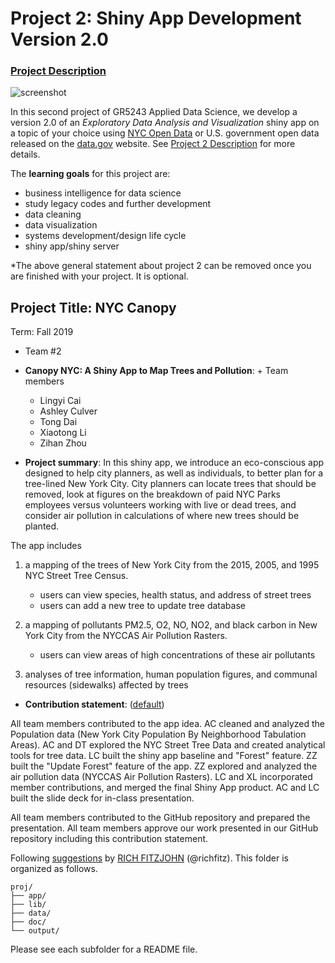 # Project 2: Shiny App Development Version 2.0

### [Project Description](doc/project2_desc.md)

![screenshot](doc/screenshot2.png)

In this second project of GR5243 Applied Data Science, we develop a version 2.0 of an *Exploratory Data Analysis and Visualization* shiny app on a topic of your choice using [NYC Open Data](https://opendata.cityofnewyork.us/) or U.S. government open data released on the [data.gov](https://data.gov/) website. See [Project 2 Description](doc/project2_desc.md) for more details.  

The **learning goals** for this project are:

- business intelligence for data science
- study legacy codes and further development
- data cleaning
- data visualization
- systems development/design life cycle
- shiny app/shiny server

*The above general statement about project 2 can be removed once you are finished with your project. It is optional.

## Project Title: NYC Canopy
Term: Fall 2019

+ Team #2
+ **Canopy NYC: A Shiny App to Map Trees and Pollution**: + Team members
	+ Lingyi Cai
	+ Ashley Culver
	+ Tong Dai
	+ Xiaotong Li
	+ Zihan Zhou

+ **Project summary**: In this shiny app, we introduce an eco-conscious app designed to help city planners, as well as individuals, to better plan for a tree-lined New York City. City planners can locate trees that should be removed, look at figures on the breakdown of paid NYC Parks employees versus volunteers working with live or dead trees, and consider air pollution in calculations of where new trees should be planted.

The app includes 

1) a mapping of the trees of New York City from the 2015, 2005, and 1995 NYC Street Tree Census.
	- users can view species, health status, and address of street trees
	- users can add a new tree to update tree database
	
2) a mapping of pollutants PM2.5, O2, NO, NO2, and black carbon in New York City from the NYCCAS Air Pollution Rasters.
	- users can view areas of high concentrations of these air pollutants
	
3) analyses of tree information, human population figures, and communal resources (sidewalks) affected by trees

+ **Contribution statement**: ([default](doc/a_note_on_contributions.md))

All team members contributed to the app idea. AC cleaned and analyzed the Population data (New York City Population By Neighborhood Tabulation Areas). AC and DT explored the NYC Street Tree Data and created analytical tools for tree data. LC built the shiny app baseline and "Forest" feature. ZZ built the "Update Forest" feature of the app. ZZ explored and analyzed the air pollution data (NYCCAS Air Pollution Rasters). LC and XL incorporated member contributions, and merged the final Shiny App product. AC and LC built the slide deck for in-class presentation.

All team members contributed to the GitHub repository and prepared the presentation. All team members approve our work presented in our GitHub repository including this contribution statement.

Following [suggestions](http://nicercode.github.io/blog/2013-04-05-projects/) by [RICH FITZJOHN](http://nicercode.github.io/about/#Team) (@richfitz). This folder is organized as follows.

```
proj/
├── app/
├── lib/
├── data/
├── doc/
└── output/
```

Please see each subfolder for a README file.

